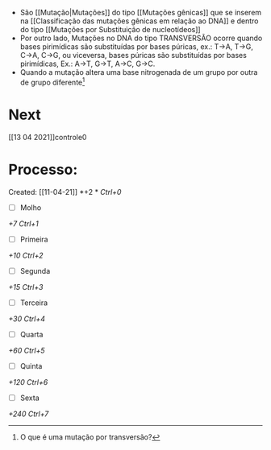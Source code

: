 + São [[Mutação|Mutações]] do tipo [[Mutações gênicas]] que se inserem na [[Classificação das mutações gênicas em relação ao DNA]] e dentro do tipo [[Mutações por Substituição de nucleotídeos]]
+ Por outro lado, Mutações no DNA do tipo TRANSVERSÃO ocorre quando bases pirimídicas são substituídas por bases púricas, ex.: T→A, T→G, C→A, C→G, ou viceversa, bases púricas são substituídas por bases pirimídicas, Ex.: A→T, G→T, A→C, G→C.
+ Quando a mutação altera uma base nitrogenada de um grupo por outra de grupo diferente[^236228]

[^236228]: O que é uma mutação por transversão?

# Next
[[13 04 2021]]controle0
# Processo:
Created: [[11-04-21]]
*+2 *  *Ctrl+0*
- [ ] Molho  

*+7*  *Ctrl+1*

- [ ] Primeira 

*+10*  *Ctrl+2*

- [ ] Segunda

*+15*  *Ctrl+3*

- [ ] Terceira 

*+30*  *Ctrl+4*

- [ ] Quarta 

*+60*  *Ctrl+5*

- [ ] Quinta 

*+120*  *Ctrl+6*

- [ ] Sexta 

*+240*  *Ctrl+7*